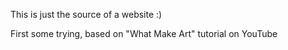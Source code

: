 This is just the source of a website :)

First some trying, based on "What Make Art" tutorial on YouTube
